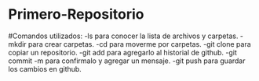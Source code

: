 # Primero-Repositorio

#Comandos utilizados:
-ls para conocer la lista de archivos y carpetas.
-mkdir para crear carpetas.
-cd para moverme por carpetas.
-git clone para copiar un repositorio.
-git add para agregarlo al historial de github.
-git commit -m para confirmalo y agregar un mensaje.
-git push para guardar los cambios en github.
